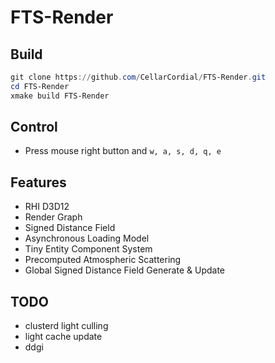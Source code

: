 # FTS-Render

## Build

```powershell
git clone https://github.com/CellarCordial/FTS-Render.git
cd FTS-Render
xmake build FTS-Render
```

## Control

- Press mouse right button and `w, a, s, d, q, e`

## Features
- RHI D3D12
- Render Graph
- Signed Distance Field
- Asynchronous Loading Model
- Tiny Entity Component System
- Precomputed Atmospheric Scattering
- Global Signed Distance Field Generate & Update

## TODO
- clusterd light culling
- light cache update
- ddgi
    